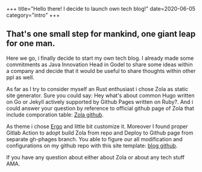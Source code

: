 +++
title="Hello there! I decide to launch own tech blog!"
date=2020-06-05
category="intro"
+++

## That's one small step for mankind, one giant leap for one man.
Here we go, i finally decide to start my own tech blog. I already made some commitments as Java Innovation Head in Godel
to share some ideas within a company and decide that it would be useful to share thoughts within other ppl as well.

As far as I try to consider myself an Rust enthusiast i chose Zola as static site generator. Sure you could say:
Hey what's about common Hugo written on Go or Jekyll actively supported by Github Pages written on Ruby?. And i could
answer your question by reference to official github page of Zola that include comporation table:
[Zola github](https://github.com/getzola/zola).

As theme i chose [Ergo](https://github.com/insipx/Ergo) and little bit customize it. Moreover I found proper Gitlab
Action to adopt build Zola from repo and Deploy to Github page from separate gh-phages branch. You able to figure our
all modification and configurations on my github repo with this site template:
[blog github](https://github.com/nolik/blog).

If you have any question about either about Zola or about any tech stuff AMA.


